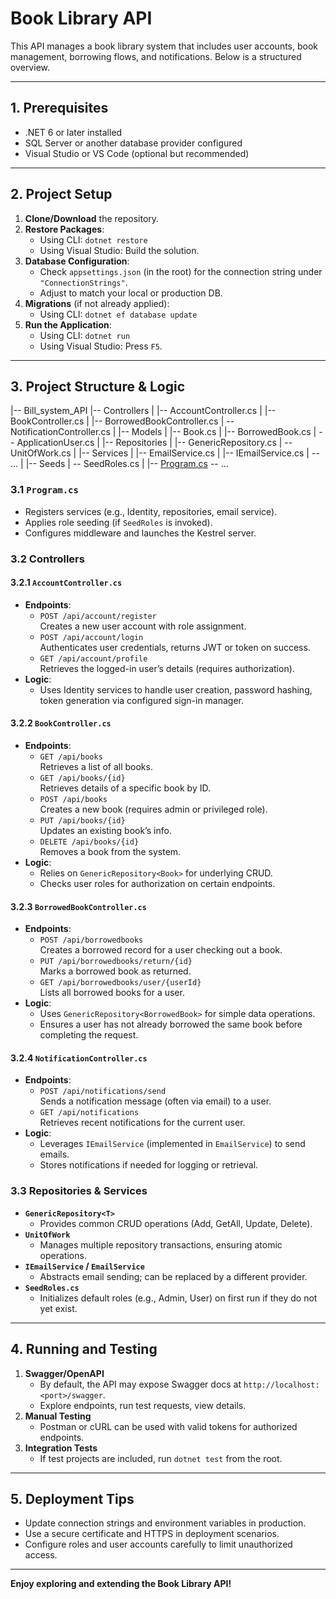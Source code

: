 # Book Library API

This API manages a book library system that includes user accounts, book management, borrowing flows, and notifications. Below is a structured overview.

---

## 1. Prerequisites
- .NET 6 or later installed
- SQL Server or another database provider configured
- Visual Studio or VS Code (optional but recommended)

---

## 2. Project Setup
1. **Clone/Download** the repository.
2. **Restore Packages**:  
   - Using CLI: `dotnet restore`
   - Using Visual Studio: Build the solution.
3. **Database Configuration**:  
   - Check `appsettings.json` (in the root) for the connection string under `"ConnectionStrings"`.
   - Adjust to match your local or production DB.
4. **Migrations** (if not already applied):  
   - Using CLI: `dotnet ef database update`
5. **Run the Application**:  
   - Using CLI: `dotnet run`
   - Using Visual Studio: Press `F5`.

---

## 3. Project Structure & Logic
|-- Bill_system_API |-- Controllers | |-- AccountController.cs | |-- BookController.cs | |-- BorrowedBookController.cs | -- NotificationController.cs | |-- Models | |-- Book.cs | |-- BorrowedBook.cs | -- ApplicationUser.cs | |-- Repositories | |-- GenericRepository.cs | -- UnitOfWork.cs | |-- Services | |-- EmailService.cs | |-- IEmailService.cs | -- ... | |-- Seeds | -- SeedRoles.cs | |-- [Program.cs](http://_vscodecontentref_/0) -- ...


### 3.1 `Program.cs`
- Registers services (e.g., Identity, repositories, email service).
- Applies role seeding (if `SeedRoles` is invoked).
- Configures middleware and launches the Kestrel server.

### 3.2 Controllers

#### 3.2.1 `AccountController.cs`
- **Endpoints**:  
  - `POST /api/account/register`  
    Creates a new user account with role assignment.  
  - `POST /api/account/login`  
    Authenticates user credentials, returns JWT or token on success.
  - `GET /api/account/profile`  
    Retrieves the logged-in user’s details (requires authorization).  
- **Logic**:  
  - Uses Identity services to handle user creation, password hashing, token generation via configured sign-in manager.

#### 3.2.2 `BookController.cs`
- **Endpoints**:  
  - `GET /api/books`  
    Retrieves a list of all books.  
  - `GET /api/books/{id}`  
    Retrieves details of a specific book by ID.  
  - `POST /api/books`  
    Creates a new book (requires admin or privileged role).  
  - `PUT /api/books/{id}`  
    Updates an existing book’s info.  
  - `DELETE /api/books/{id}`  
    Removes a book from the system.
- **Logic**:  
  - Relies on `GenericRepository<Book>` for underlying CRUD.
  - Checks user roles for authorization on certain endpoints.

#### 3.2.3 `BorrowedBookController.cs`
- **Endpoints**:  
  - `POST /api/borrowedbooks`  
    Creates a borrowed record for a user checking out a book.  
  - `PUT /api/borrowedbooks/return/{id}`  
    Marks a borrowed book as returned.  
  - `GET /api/borrowedbooks/user/{userId}`  
    Lists all borrowed books for a user.
- **Logic**:  
  - Uses `GenericRepository<BorrowedBook>` for simple data operations.
  - Ensures a user has not already borrowed the same book before completing the request.

#### 3.2.4 `NotificationController.cs`
- **Endpoints**:  
  - `POST /api/notifications/send`  
    Sends a notification message (often via email) to a user.  
  - `GET /api/notifications`  
    Retrieves recent notifications for the current user.
- **Logic**:  
  - Leverages `IEmailService` (implemented in `EmailService`) to send emails.
  - Stores notifications if needed for logging or retrieval.

### 3.3 Repositories & Services

- **`GenericRepository<T>`**  
  - Provides common CRUD operations (Add, GetAll, Update, Delete).
- **`UnitOfWork`**  
  - Manages multiple repository transactions, ensuring atomic operations.
- **`IEmailService` / `EmailService`**  
  - Abstracts email sending; can be replaced by a different provider.
- **`SeedRoles.cs`**  
  - Initializes default roles (e.g., Admin, User) on first run if they do not yet exist.

---

## 4. Running and Testing
1. **Swagger/OpenAPI**  
   - By default, the API may expose Swagger docs at `http://localhost:<port>/swagger`.
   - Explore endpoints, run test requests, view details.
2. **Manual Testing**  
   - Postman or cURL can be used with valid tokens for authorized endpoints.
3. **Integration Tests**  
   - If test projects are included, run `dotnet test` from the root.

---

## 5. Deployment Tips
- Update connection strings and environment variables in production.
- Use a secure certificate and HTTPS in deployment scenarios.
- Configure roles and user accounts carefully to limit unauthorized access.

---

**Enjoy exploring and extending the Book Library API!**